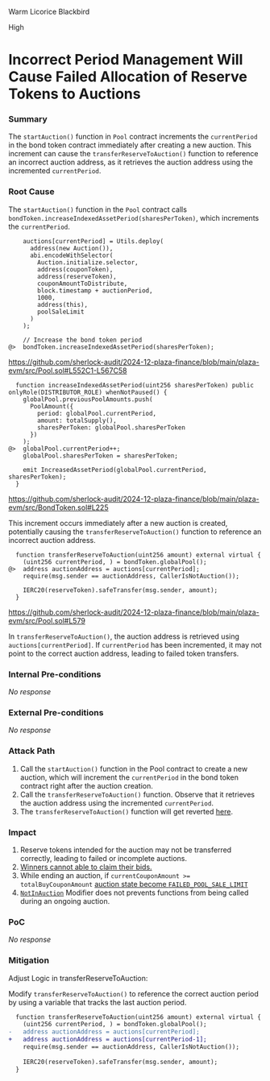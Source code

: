 Warm Licorice Blackbird

High

# Incorrect Period Management Will Cause Failed Allocation of Reserve Tokens to Auctions

### Summary

The `startAuction()` function in `Pool` contract increments the `currentPeriod` in the bond token contract immediately after creating a new auction. This increment can cause the `transferReserveToAuction()` function to reference an incorrect auction address, as it retrieves the auction address using the incremented `currentPeriod`.



### Root Cause

The `startAuction()` function in the `Pool` contract calls `bondToken.increaseIndexedAssetPeriod(sharesPerToken)`, which increments the `currentPeriod`.

```solidity
    auctions[currentPeriod] = Utils.deploy(
      address(new Auction()),
      abi.encodeWithSelector(
        Auction.initialize.selector,
        address(couponToken),
        address(reserveToken),
        couponAmountToDistribute,
        block.timestamp + auctionPeriod,
        1000,
        address(this),
        poolSaleLimit
      )
    );

    // Increase the bond token period
@>  bondToken.increaseIndexedAssetPeriod(sharesPerToken);
```
https://github.com/sherlock-audit/2024-12-plaza-finance/blob/main/plaza-evm/src/Pool.sol#L552C1-L567C58

```solidity
  function increaseIndexedAssetPeriod(uint256 sharesPerToken) public onlyRole(DISTRIBUTOR_ROLE) whenNotPaused() {
    globalPool.previousPoolAmounts.push(
      PoolAmount({
        period: globalPool.currentPeriod,
        amount: totalSupply(),
        sharesPerToken: globalPool.sharesPerToken
      })
    );
@>  globalPool.currentPeriod++;
    globalPool.sharesPerToken = sharesPerToken;

    emit IncreasedAssetPeriod(globalPool.currentPeriod, sharesPerToken);
  }
```
https://github.com/sherlock-audit/2024-12-plaza-finance/blob/main/plaza-evm/src/BondToken.sol#L225

This increment occurs immediately after a new auction is created, potentially causing the `transferReserveToAuction()` function to reference an incorrect auction address.

```solidity
  function transferReserveToAuction(uint256 amount) external virtual {
    (uint256 currentPeriod, ) = bondToken.globalPool();
@>  address auctionAddress = auctions[currentPeriod];
    require(msg.sender == auctionAddress, CallerIsNotAuction());
    
    IERC20(reserveToken).safeTransfer(msg.sender, amount);
  }
```
https://github.com/sherlock-audit/2024-12-plaza-finance/blob/main/plaza-evm/src/Pool.sol#L579

In `transferReserveToAuction()`, the auction address is retrieved using `auctions[currentPeriod]`. If `currentPeriod` has been incremented, it may not point to the correct auction address, leading to failed token transfers.


### Internal Pre-conditions

_No response_

### External Pre-conditions

_No response_

### Attack Path

1. Call the `startAuction()` function in the Pool contract to create a new auction, which will increment the `currentPeriod` in the bond token contract right after the auction creation.
2. Call the `transferReserveToAuction()` function. Observe that it retrieves the auction address using the incremented `currentPeriod`.
3. The `transferReserveToAuction()` function will get reverted [here](https://github.com/sherlock-audit/2024-12-plaza-finance/blob/main/plaza-evm/src/Pool.sol#L580).

### Impact

1. Reserve tokens intended for the auction may not be transferred correctly, leading to failed or incomplete auctions.
2. [Winners cannot able to claim their bids.](https://github.com/sherlock-audit/2024-12-plaza-finance/blob/main/plaza-evm/src/Auction.sol#L362)
3. While ending an auction, if `currentCouponAmount >= totalBuyCouponAmount` [auction state become `FAILED_POOL_SALE_LIMIT`](https://github.com/sherlock-audit/2024-12-plaza-finance/blob/main/plaza-evm/src/Auction.sol#L341C1-L342C46)
4. [`NotInAuction`](https://github.com/sherlock-audit/2024-12-plaza-finance/blob/main/plaza-evm/src/Pool.sol#L750C1-L754C4) Modifier does not prevents functions from being called during an ongoing auction.


### PoC

_No response_

### Mitigation

Adjust Logic in transferReserveToAuction:

Modify `transferReserveToAuction()` to reference the correct auction period by using a variable that tracks the last auction period.

```diff
  function transferReserveToAuction(uint256 amount) external virtual {
    (uint256 currentPeriod, ) = bondToken.globalPool();
-   address auctionAddress = auctions[currentPeriod];
+   address auctionAddress = auctions[currentPeriod-1];
    require(msg.sender == auctionAddress, CallerIsNotAuction());
    
    IERC20(reserveToken).safeTransfer(msg.sender, amount);
  }
```
